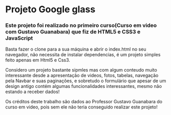 # Projeto Google glass
### Este projeto foi realizado no primeiro curso(Curso em video com Gustavo Guanabara) que fiz de HTML5 e CSS3 e JavaScript

Basta fazer o clone para a sua máquina e abrir o index.html no seu navegador, 
não necessita de instalar dependencias, é um projeto simples feito apenas em Html5 e Css3.

Considero um projeto bastante sipmles mas com algum conteudo muito interessante desde a apresentação
de videos, fotos, tabelas, navegação pela Navbar e suas paginações, 
e sobretudo o formulário que apesar de um design antigo contém algumas funcionalidades interessantes, 
mesmo não estando a receber dados!

Os créditos deste trabalho são dados ao Professor Gustavo Guanabara do curso em video, pois sem ele
não teria conseguido realizar este projeto!
